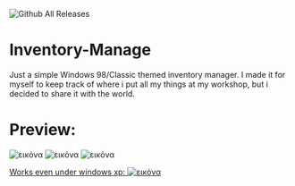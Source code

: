 ![Github All Releases](https://img.shields.io/github/downloads/SteliosLL/BeamMP-Server-Management-Tool/total.svg)
# Inventory-Manage
Just a simple Windows 98/Classic themed inventory manager. I made it for myself to keep track of where i put all my things at my workshop, but i decided to share it with the world.

# **Preview:**
![εικόνα](https://github.com/SteliosLL/Inventory-Manage-/assets/55713334/6904a42e-5ab3-4000-a3f4-0b104b76d781)
![εικόνα](https://github.com/SteliosLL/Inventory-Manage-/assets/55713334/4a27f4e9-d819-41c2-bcc7-0b42fceb3f8b)
![εικόνα](https://github.com/SteliosLL/Inventory-Manage-/assets/55713334/442b96a8-a12e-4272-b987-51e279b63777)

<ins>Works even under windows xp:<ins>
![εικόνα](https://github.com/SteliosLL/Inventory-Manage-/assets/55713334/7c49fc0e-4c8b-4fbe-bff7-bf9170263b1b)

